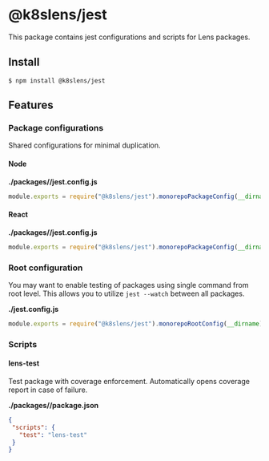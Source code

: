 # @k8slens/jest

This package contains jest configurations and scripts for Lens packages.

## Install

```
$ npm install @k8slens/jest
```

## Features

### Package configurations
Shared configurations for minimal duplication.

#### Node

**./packages/<any-package>/jest.config.js**
```javascript
module.exports = require("@k8slens/jest").monorepoPackageConfig(__dirname).configForNode;
```

#### React

**./packages/<any-package>/jest.config.js**
```javascript
module.exports = require("@k8slens/jest").monorepoPackageConfig(__dirname).configForReact;
```

### Root configuration
You may want to enable testing of packages using single command from root level. This allows you to utilize `jest --watch` between all packages.


**./jest.config.js**
```javascript
module.exports = require("@k8slens/jest").monorepoRootConfig(__dirname);
```

### Scripts

#### lens-test
Test package with coverage enforcement. Automatically opens coverage report in case of failure.

**./packages/<any-package>/package.json**
```json
{
 "scripts": {
   "test": "lens-test"
 }         
}
```




